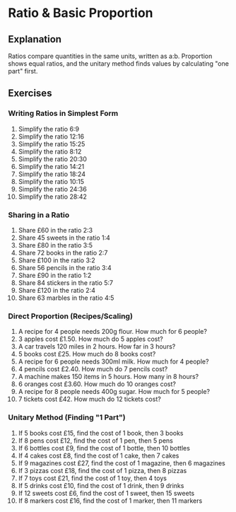 # Ratio & Basic Proportion

## Explanation
Ratios compare quantities in the same units, written as a:b. Proportion shows equal ratios, and the unitary method finds values by calculating "one part" first.

## Exercises

### Writing Ratios in Simplest Form
1. Simplify the ratio 6:9
2. Simplify the ratio 12:16
3. Simplify the ratio 15:25
4. Simplify the ratio 8:12
5. Simplify the ratio 20:30
6. Simplify the ratio 14:21
7. Simplify the ratio 18:24
8. Simplify the ratio 10:15
9. Simplify the ratio 24:36
10. Simplify the ratio 28:42

### Sharing in a Ratio
1. Share £60 in the ratio 2:3
2. Share 45 sweets in the ratio 1:4
3. Share £80 in the ratio 3:5
4. Share 72 books in the ratio 2:7
5. Share £100 in the ratio 3:2
6. Share 56 pencils in the ratio 3:4
7. Share £90 in the ratio 1:2
8. Share 84 stickers in the ratio 5:7
9. Share £120 in the ratio 2:4
10. Share 63 marbles in the ratio 4:5

### Direct Proportion (Recipes/Scaling)
1. A recipe for 4 people needs 200g flour. How much for 6 people?
2. 3 apples cost £1.50. How much do 5 apples cost?
3. A car travels 120 miles in 2 hours. How far in 3 hours?
4. 5 books cost £25. How much do 8 books cost?
5. A recipe for 6 people needs 300ml milk. How much for 4 people?
6. 4 pencils cost £2.40. How much do 7 pencils cost?
7. A machine makes 150 items in 5 hours. How many in 8 hours?
8. 6 oranges cost £3.60. How much do 10 oranges cost?
9. A recipe for 8 people needs 400g sugar. How much for 5 people?
10. 7 tickets cost £42. How much do 12 tickets cost?

### Unitary Method (Finding "1 Part")
1. If 5 books cost £15, find the cost of 1 book, then 3 books
2. If 8 pens cost £12, find the cost of 1 pen, then 5 pens
3. If 6 bottles cost £9, find the cost of 1 bottle, then 10 bottles
4. If 4 cakes cost £8, find the cost of 1 cake, then 7 cakes
5. If 9 magazines cost £27, find the cost of 1 magazine, then 6 magazines
6. If 3 pizzas cost £18, find the cost of 1 pizza, then 8 pizzas
7. If 7 toys cost £21, find the cost of 1 toy, then 4 toys
8. If 5 drinks cost £10, find the cost of 1 drink, then 9 drinks
9. If 12 sweets cost £6, find the cost of 1 sweet, then 15 sweets
10. If 8 markers cost £16, find the cost of 1 marker, then 11 markers